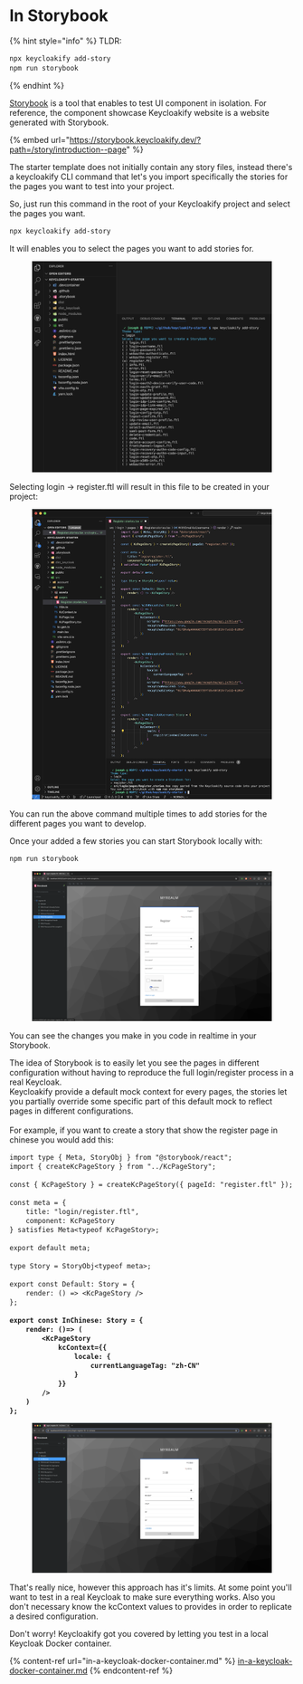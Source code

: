 # In Storybook

{% hint style="info" %}
TLDR:

```bash
npx keycloakify add-story
npm run storybook
```
{% endhint %}

[Storybook](https://storybook.js.org/) is a tool that enables to test UI component in isolation. For reference, the component showcase Keycloakify website is a website generated with Storybook.

{% embed url="https://storybook.keycloakify.dev/?path=/story/introduction--page" %}

The starter template does not initially contain any story files, instead there's a keycloakify CLI command that let's you import specifically the stories for the pages you want to test into your project.

So, just run this command in the root of your Keycloakify project and select the pages you want.

```bash
npx keycloakify add-story
```

It will enables you to select the pages you want to add stories for.

<figure><img src="../.gitbook/assets/image (1) (1) (1) (1) (1) (1) (1) (1) (1) (1) (1) (1) (1) (1).png" alt=""><figcaption></figcaption></figure>

Selecting login -> register.ftl will result in this file to be created in your project:

<figure><img src="../.gitbook/assets/image (1) (1) (1) (1) (1) (1) (1) (1) (1) (1) (1) (1) (1) (1) (1).png" alt=""><figcaption></figcaption></figure>

You can run the above command multiple times to add stories for the different pages you want to develop.

Once your added a few stories you can start Storybook locally with:

```bash
npm run storybook
```

<figure><img src="../.gitbook/assets/image (2) (1) (1) (1) (1) (1) (1) (1) (1).png" alt=""><figcaption></figcaption></figure>

You can see the changes you make in you code in realtime in your Storybook.

The idea of Storybook is to easily let you see the pages in different configuration without having to reproduce the full login/register process in a real Keycloak.\
Keycloakify provide a default mock context for every pages, the stories let you partially override some specific part of this default mock to reflect pages in different configurations.\
\
For example, if you want to create a story that show the register page in chinese you would add this:

<pre class="language-tsx" data-title="src/login/pages/Register.stories.tsx"><code class="lang-tsx">import type { Meta, StoryObj } from "@storybook/react";
import { createKcPageStory } from "../KcPageStory";

const { KcPageStory } = createKcPageStory({ pageId: "register.ftl" });

const meta = {
    title: "login/register.ftl",
    component: KcPageStory
} satisfies Meta&#x3C;typeof KcPageStory>;

export default meta;

type Story = StoryObj&#x3C;typeof meta>;

export const Default: Story = {
    render: () => &#x3C;KcPageStory />
};

<strong>export const InChinese: Story = {
</strong><strong>    render: ()=> (
</strong><strong>        &#x3C;KcPageStory
</strong><strong>            kcContext={{
</strong><strong>                locale: {
</strong><strong>                    currentLanguageTag: "zh-CN"
</strong><strong>                }
</strong><strong>            }}
</strong><strong>        />
</strong><strong>    )
</strong><strong>};
</strong></code></pre>

<figure><img src="../.gitbook/assets/image (3) (1) (1) (1) (1).png" alt=""><figcaption></figcaption></figure>

That's really nice, however this approach has it's limits. At some point you'll want to test in a real Keycloak to make sure everything works. Also you don't necessary know the kcContext values to provides in order to replicate a desired configuration.

Don't worry! Keycloakify got you covered by letting you test in a local Keycloak Docker container.

{% content-ref url="in-a-keycloak-docker-container.md" %}
[in-a-keycloak-docker-container.md](in-a-keycloak-docker-container.md)
{% endcontent-ref %}
